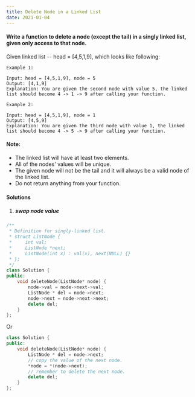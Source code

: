 ```yaml
---
title: Delete Node in a Linked List
date: 2021-01-04
---
```

#### Write a function to delete a node (except the tail) in a singly linked list, given only access to that node.

Given linked list -- head = [4,5,1,9], which looks like following:

 

```
Example 1:

Input: head = [4,5,1,9], node = 5
Output: [4,1,9]
Explanation: You are given the second node with value 5, the linked list should become 4 -> 1 -> 9 after calling your function.

Example 2:

Input: head = [4,5,1,9], node = 1
Output: [4,5,9]
Explanation: You are given the third node with value 1, the linked list should become 4 -> 5 -> 9 after calling your function.
```

 

#### Note:

-    The linked list will have at least two elements.
-    All of the nodes' values will be unique.
-    The given node will not be the tail and it will always be a valid node of the linked list.
-    Do not return anything from your function.

#### Solutions

1. ##### swap node value


```cpp
/**
 * Definition for singly-linked list.
 * struct ListNode {
 *     int val;
 *     ListNode *next;
 *     ListNode(int x) : val(x), next(NULL) {}
 * };
 */
class Solution {
public:
    void deleteNode(ListNode* node) {
        node->val = node->next->val;
        ListNode * del = node->next;
        node->next = node->next->next;
        delete del;
    }
};
```

Or

```cpp
class Solution {
public:
    void deleteNode(ListNode* node) {
        ListNode * del = node->next;
        // copy the value of the next node.
        *node = *(node->next);
        // remember to delete the next node.
        delete del;
    }
};
```